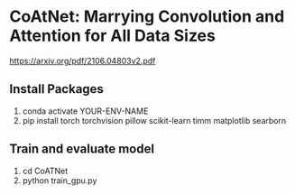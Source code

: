 # CoAtNet: Marrying Convolution and Attention for All Data Sizes
https://arxiv.org/pdf/2106.04803v2.pdf

## Install Packages

1. conda activate YOUR-ENV-NAME
2. pip install torch torchvision pillow scikit-learn timm matplotlib searborn

## Train and evaluate model
1. cd CoATNet
2. python train_gpu.py
